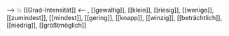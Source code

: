 --> 💥 [[Grad-Intensität]] <--
, [[gewaltig]], [[klein]], [[riesig]], [[wenige]], [[zumindest]], [[mindest]], [[gering]], [[knapp]], [[winzig]], [[beträchtlich]], [[niedrig]], [[größtmöglich]]
